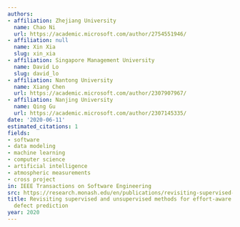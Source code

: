 ```yaml
---
authors:
- affiliation: Zhejiang University
  name: Chao Ni
  url: https://academic.microsoft.com/author/2754551946/
- affiliation: null
  name: Xin Xia
  slug: xin_xia
- affiliation: Singapore Management University
  name: David Lo
  slug: david_lo
- affiliation: Nantong University
  name: Xiang Chen
  url: https://academic.microsoft.com/author/2307907967/
- affiliation: Nanjing University
  name: Qing Gu
  url: https://academic.microsoft.com/author/2307145335/
date: '2020-06-11'
estimated_citations: 1
fields:
- software
- data modeling
- machine learning
- computer science
- artificial intelligence
- atmospheric measurements
- cross project
in: IEEE Transactions on Software Engineering
src: https://research.monash.edu/en/publications/revisiting-supervised-and-unsupervised-methods-for-effort-aware-c
title: Revisiting supervised and unsupervised methods for effort-aware cross-project
  defect prediction
year: 2020
---
```

